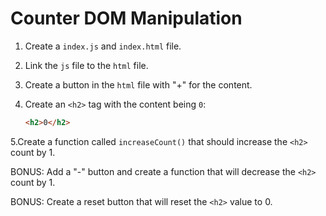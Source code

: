 # Counter DOM Manipulation

1. Create a `index.js` and `index.html` file.

2. Link the `js` file to the `html` file.

3. Create a button in the `html` file with "+" for the content.

4. Create an `<h2>` tag with the content being `0`:
   ```html
   <h2>0</h2>
   ```
5.Create a function called `increaseCount()` that should increase the `<h2>` count by 1.

BONUS: Add a "-" button and create a function that will decrease the `<h2>` count by 1.

BONUS: Create a reset button that will reset the `<h2>` value to 0.

